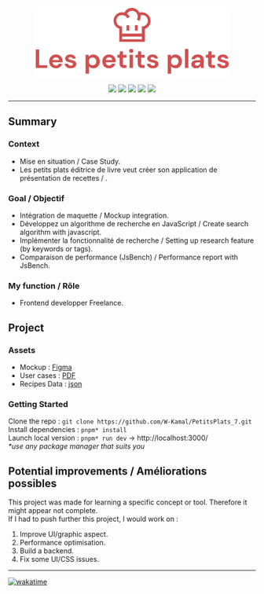 <p align="center">
  <img src="public/icons/logo.png" width="400px" alt="Logo image"/>
</p>

<p align="center">
  <img src="https://img.shields.io/badge/vite-%23646CFF.svg?style=flat-square&logo=vite&logoColor=fff" />
  <img src="https://img.shields.io/badge/HTML5-E34F26?style=flat-square&logo=html5&logoColor=fff" />
  <img src="https://img.shields.io/badge/CSS-1572B6?style=flat-square&logo=css3&logoColor=fff" />
  <img src="https://img.shields.io/badge/Sass-CC6699?style=flat-square&logo=sass&logoColor=fff" />
  <img src="https://img.shields.io/badge/JavaScript-F7DF1E?style=flat-square&logo=javascript&logoColor=000" />
</p>

---
## Summary
### Context
- Mise en situation / Case Study.
- Les petits plats éditrice de livre veut créer son application de présentation de recettes / .

### Goal / Objectif
- Intégration de maquette / Mockup integration.
- Développez un algorithme de recherche en JavaScript / Create search algorithm with javascript.
- Implémenter la fonctionnalité de recherche / Setting up research feature (by keywords or tags).
- Comparaison de performance (JsBench) / Performance report with JsBench.

### My function / Rôle
- Frontend developper Freelance.

## Project
### Assets
- Mockup : [Figma](https://www.figma.com/file/xqeE1ZKlHUWi2Efo8r73NK)
- User cases : [PDF](https://s3-eu-west-1.amazonaws.com/course.oc-static.com/projects/Front-End+V2/P6+Algorithms/Cas+d%E2%80%99utilisation+%2303+Filtrer+les+recettes+dans+l%E2%80%99interface+utilisateur.pdf)
- Recipes Data : [json](https://github.com/OpenClassrooms-Student-Center/P11-front-end-search-engine)

### Getting Started
Clone the repo : `git clone https://github.com/W-Kamal/PetitsPlats_7.git`  
Install dependencies : `pnpm* install`  
Launch local version : `pnpm* run dev` -> http://localhost:3000/  
_*use any package manager that suits you_

## Potential improvements / Améliorations possibles
This project was made for learning a specific concept or tool. Therefore it might appear not complete.  
If I had to push further this project, I would work on :
1. Improve UI/graphic aspect.
2. Performance optimisation.
3. Build a backend.
4. Fix some UI/CSS issues.

---
[![wakatime](https://wakatime.com/badge/user/e9b04158-0482-414a-b06c-6cc1f928b1c7/project/ae91f57b-585b-462b-b0bf-997ecf822ced.svg)](https://wakatime.com/badge/user/e9b04158-0482-414a-b06c-6cc1f928b1c7/project/ae91f57b-585b-462b-b0bf-997ecf822ced)
